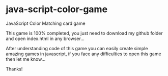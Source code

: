 # java-script-color-game
JavaScript Color Matching card game

This game is 100% completed, you just need to download my github folder and open index.html in any browser...

After understanding code of this game you can easily create simple amazing games in javascript, if you face any difficulties to open this game then let me know...

Thanks!

